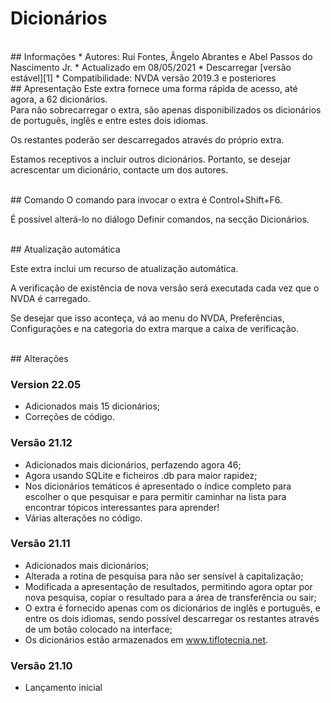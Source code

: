 # Dicionários

<br>
## Informações
* Autores: Rui Fontes, Ângelo Abrantes e Abel Passos do Nascimento Jr.
* Actualizado em 08/05/2021
* Descarregar [versão estável][1]
* Compatibilidade: NVDA versão 2019.3 e posteriores

<br>
## Apresentação
Este extra fornece uma forma rápida de acesso, até agora, a 62 dicionários.

<br>
Para não sobrecarregar o extra, são apenas disponibilizados os dicionários de português, inglês e entre estes dois idiomas.

Os restantes poderão ser descarregados através do próprio extra.

Estamos receptivos a incluir outros dicionários. Portanto, se desejar acrescentar um dicionário, contacte um dos autores.

<br>
## Comando
O comando para invocar o extra é Control+Shift+F6.

É possível alterá-lo no diálogo Definir comandos, na secção Dicionários.

<br>
## Atualização automática

Este extra inclui um recurso de atualização automática.

A verificação de existência de nova versão será executada cada vez que o NVDA é carregado.

Se desejar que isso aconteça, vá ao menu do NVDA, Preferências, Configurações e na categoria do extra marque a caixa de verificação.

<br>
## Alterações

### Version 22.05
* Adicionados mais 15 dicionários;
* Correções de código.

### Versão 21.12
* Adicionados mais dicionários, perfazendo agora 46;
* Agora usando SQLite e ficheiros .db para maior rapidez;
* Nos dicionários temáticos é apresentado o índice completo para escolher o que pesquisar e para permitir caminhar na lista para encontrar tópicos interessantes para aprender!
* Várias alterações no código.

### Versão 21.11
* Adicionados mais dicionários;
* Alterada a rotina de pesquisa para não ser sensível à capitalização;
* Modificada a apresentação de resultados, permitindo agora optar por nova pesquisa, copiar o resultado para a área de transferência ou sair;
* O extra é fornecido apenas com os dicionários de inglês e português, e entre os dois idiomas, sendo possível descarregar os restantes através de um botão colocado na interface;
* Os dicionários estão armazenados em www.tiflotecnia.net.

### Versão 21.10
* Lançamento inicial

[1]: https://github.com/ruifontes/Dictionaries/releases/download/22.05/dictionaries-22.05.nvda-addon
